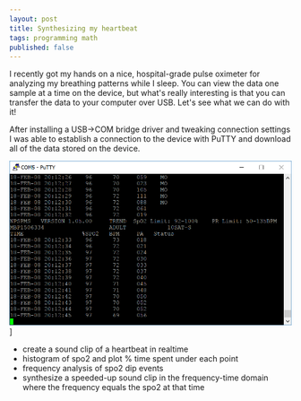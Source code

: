 ```yaml
---
layout: post
title: Synthesizing my heartbeat
tags: programming math
published: false
---
```


I recently got my hands on a nice, hospital-grade pulse oximeter for analyzing my breathing patterns while I sleep. You can view the data one sample at a time on the device, but what's really interesting is that you can transfer the data to your computer over USB. Let's see what we can do with it!

After installing a USB->COM bridge driver and tweaking connection settings I was able to establish a connection to the device with PuTTY and download all of the data stored on the device.

![A screenshot of PuTTY streaming the data](/images/putty.png)]

- create a sound clip of a heartbeat in realtime
- histogram of spo2 and plot % time spent under each point
- frequency analysis of spo2 dip events
- synthesize a speeded-up sound clip in the frequency-time domain where the frequency equals the spo2 at that time
